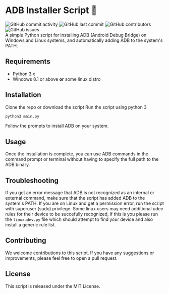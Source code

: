 # ADB Installer Script 📱
![GitHub commit activity](https://img.shields.io/github/commit-activity/m/flandolf/adrod13?style=for-the-badge)
![GitHub last commit](https://img.shields.io/github/last-commit/flandolf/adrod13?color=orange&style=for-the-badge)
![GitHub contributors](https://img.shields.io/github/contributors/flandolf/adrod13?style=for-the-badge)
![GitHub issues](https://img.shields.io/github/issues/flandolf/adrod13?style=for-the-badge)    
A simple Python script for installing ADB (Android Debug Bridge) on Windows and Linux systems, and automatically adding ADB to the system's PATH.

## Requirements
- Python 3.x
- Windows 8.1 or above **or** some linux distro
## Installation
Clone the repo or download the script
Run the script using python 3
```bash
python3 main.py
```
Follow the prompts to install ADB on your system.
## Usage
Once the installation is complete, you can use ADB commands in the command prompt or terminal without having to specify the full path to the ADB binary.

## Troubleshooting
If you get an error message that ADB is not recognized as an internal or external command, make sure that the script has added ADB to the system's PATH.
If you are on Linux and get a permission error, run the script with superuser (sudo) privilege.
Some linux users may need additional udev rules for their device to be succefully recognized, if this is you please run the `linuxudev.py` file which should attempt to find your device and also install a generic rule list.
## Contributing
We welcome contributions to this script. If you have any suggestions or improvements, please feel free to open a pull request.
## License
This script is released under the MIT License.
